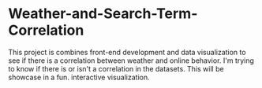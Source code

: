 # Weather-and-Search-Term-Correlation
This project is combines front-end development and data visualization to see if there is a correlation between weather and online behavior. I'm trying to know if there is or isn't a correlation in the datasets. This will be showcase in a fun. interactive visualization.
